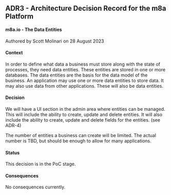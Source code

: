 ## ADR3 - Architecture Decision Record for the m8a Platform

#### **m8a.io - The Data Entities**

Authored by Scott Molinari on 28 August 2023 

#### Context

In order to define what data a business must store along with the state of processes, they need data entities. These entities are stored in one or more databases. The data entities are the basis for the data model of the business. An application may use one or more data entities to store data. It may also use data from other applications. These will also be data entities. 

#### Decision

We will have a UI section in the admin area where entities can be managed. This will include the ability to create, update and delete entities. It will also include the ability to create, update and delete fields for the entities. (see ADR-4)

The number of entities a business can create will be limited. The actual number is TBD, but should be enough to allow for many applications. 

#### Status

This decision is in the PoC stage.

#### Consequences

No consequences currently. 
